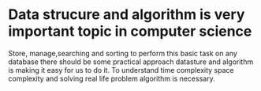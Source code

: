 # Data strucure and algorithm is very important topic in computer science
Store, manage,searching and sorting to perform this basic task on any database there should be some practical approach datasture and algorithm is making it easy for us to do it.
To understand time complexity space complexity and solving real life problem algorithm is necessary.
